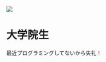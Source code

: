 ![](https://komarev.com/ghpvc/?username=atashiii&label=profile+stalkers&color=ee86a4)

# 大学院生
最近プログラミングしてないから失礼！
